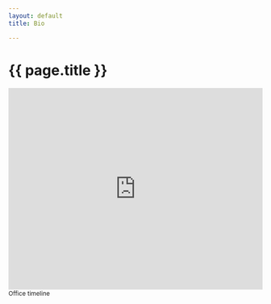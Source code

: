```yaml
---
layout: default
title: Bio

---
```


# {{ page.title }}

<iframe width="100%" height="400" src="https://time.graphics/de/embed?v=1&id=391895" frameborder="0" allowfullscreen></iframe>
<div><a style="font-size: 12px; text-decoration: none;" title="Office timeline" href="https://time.graphics">Office timeline</a></div>
